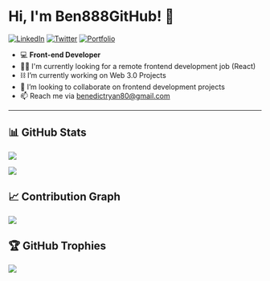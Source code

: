 # Hi, I'm Ben888GitHub! :wave:
    
[![LinkedIn](https://img.shields.io/badge/linkedin-%230077B5.svg?style=for-the-badge&logo=linkedin&logoColor=white)](https://www.linkedin.com/in/benedict-ryan/)
[![Twitter](https://img.shields.io/badge/Twitter-%231DA1F2.svg?style=for-the-badge&logo=Twitter&logoColor=white)](https://twitter.com/BenedictRyan10)
[![Portfolio](https://img.shields.io/badge/Portfolio-%23000000.svg?style=for-the-badge&logo=firefox&logoColor=#FF7139)](https://benedict-ryan.vercel.app/)

- 💻 **Front-end Developer**
- 🧑‍💻 I'm currently looking for a remote frontend development job (React)
- ⛓ I’m currently working on Web 3.0 Projects
- 🔬 I’m looking to collaborate on frontend development projects
- 📫 Reach me via benedictryan80@gmail.com
---
## 📊 GitHub Stats
[![](https://github-readme-stats.vercel.app/api?username=Ben888GitHub&theme=vue-dark)](https://github.com/Ben888GitHub)

[![](https://github-readme-streak-stats.herokuapp.com/?user=Ben888GitHub&theme=vue-dark)](https://github.com/Ben888GitHub)
<br/>

## 📈 Contribution Graph
[![](https://activity-graph.herokuapp.com/graph?username=Ben888GitHub&custom_title=Ben888GitHub's%20Contribution%20Graph&theme=github)](https://github.com/Ben888GitHub)
<br/>

## 🏆 GitHub Trophies
[![](https://github-profile-trophy.vercel.app/?username=Ben888GitHub&theme=discord&no-frame=false&no-bg=false&margin-w=4)](https://github.com/Ben888GitHub)

<!--
**Ben888GitHub/Ben888GitHub** is a ✨ _special_ ✨ repository because its `README.md` (this file) appears on your GitHub profile.
### Hi there 👋
-->
